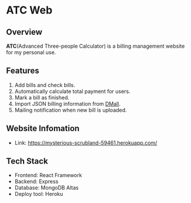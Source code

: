 ATC Web
======================

## Overview
**ATC**(Advanced Three-people Calculator) is a billing management website for my personal use.

## Features
1. Add bills and check bills.
2. Automatically calculate total payment for users.
3. Mark a bill as finished.
4. Import JSON billing information from [DMall](https://mysterious-scrubland-59461.herokuapp.com).
5. Mailing notification when new bill is uploaded.

## Website Infomation
+ Link: https://mysterious-scrubland-59461.herokuapp.com/

## Tech Stack
+ Frontend: React Framework
+ Backend: Express
+ Database: MongoDB Altas
+ Deploy tool: Heroku

